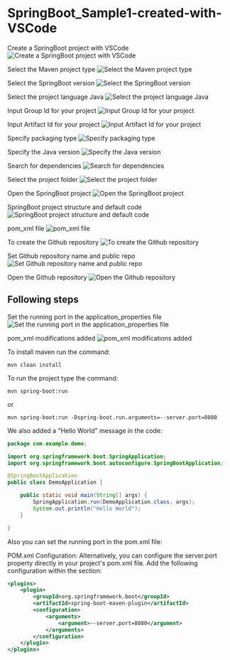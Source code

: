 # SpringBoot_Sample1-created-with-VSCode

Create a SpringBoot project with VSCode
![Create a SpringBoot project with VSCode](https://github.com/luiscoco/SpringBoot_Sample1-created-with-VSCode/assets/32194879/39b155f8-0c2d-4e43-9154-59ff7f39f0ee)

Select the Maven project type
![Select the Maven project type](https://github.com/luiscoco/SpringBoot_Sample1-created-with-VSCode/assets/32194879/c5b709a9-1903-4e87-a5de-8e6b414a9098)

Select the SpringBoot version
![Select the SpringBoot version](https://github.com/luiscoco/SpringBoot_Sample1-created-with-VSCode/assets/32194879/85ab5aa6-a5d2-443d-aa31-ba93adb004eb)

Select the project language Java
![Select the project language Java](https://github.com/luiscoco/SpringBoot_Sample1-created-with-VSCode/assets/32194879/3872bf2b-62e2-4d60-b991-015357d3c8f6)

Input Group Id for your project
![Input Group Id for your project](https://github.com/luiscoco/SpringBoot_Sample1-created-with-VSCode/assets/32194879/12ea1d5f-982d-46bc-a4f5-174a133b0aca)

Input Artifact Id for your project
![Input Artifact Id for your project](https://github.com/luiscoco/SpringBoot_Sample1-created-with-VSCode/assets/32194879/3a6d675c-0139-4cd4-b260-e823b6ee1657)

Specify packaging type
![Specify packaging type](https://github.com/luiscoco/SpringBoot_Sample1-created-with-VSCode/assets/32194879/7c49d8c2-8b32-4e3e-addd-593d76538691)

Specify the Java version
![Specify the Java version](https://github.com/luiscoco/SpringBoot_Sample1-created-with-VSCode/assets/32194879/d27229a4-05ba-4ea5-9fea-777193bacd3a)

Search for dependencies
![Search for dependencies](https://github.com/luiscoco/SpringBoot_Sample1-created-with-VSCode/assets/32194879/db8baab0-b02c-492e-bd02-7679ce5c0d69)

Select the project folder
![Select the project folder](https://github.com/luiscoco/SpringBoot_Sample1-created-with-VSCode/assets/32194879/065d0289-0ee5-4945-80d5-f83058cba253)

Open the SpringBoot project
![Open the SpringBoot project](https://github.com/luiscoco/SpringBoot_Sample1-created-with-VSCode/assets/32194879/0d4c87ef-1dd4-4291-b9fc-4debdd5ae66d)

SpringBoot project structure and default code
![SpringBoot project structure and default code](https://github.com/luiscoco/SpringBoot_Sample1-created-with-VSCode/assets/32194879/4b52e179-c0dd-48d8-8190-c37ab0c60678)

pom_xml file
![pom_xml file](https://github.com/luiscoco/SpringBoot_Sample1-created-with-VSCode/assets/32194879/f046845b-cf69-4201-abc6-638510460bfa)

To create the Github repository
![To create the Github repository](https://github.com/luiscoco/SpringBoot_Sample1-created-with-VSCode/assets/32194879/179edb08-6e93-425a-ada4-996cf62d9a17)

Set Github repository name and public repo
![Set Github repository name and public repo](https://github.com/luiscoco/SpringBoot_Sample1-created-with-VSCode/assets/32194879/8c95a3c8-6d54-4ab6-917b-256fc5773a7a)

Open the Github repository
![Open the Github repository](https://github.com/luiscoco/SpringBoot_Sample1-created-with-VSCode/assets/32194879/b81929ee-b75c-4dd7-863d-2759cb16bc68)

## Following steps
Set the running port in the application_properties file
![Set the running port in the application_properties file](https://github.com/luiscoco/SpringBoot_Sample1-created-with-VSCode/assets/32194879/9c084e5f-efa0-44ce-9922-db5c6f3e0407)

pom_xml modifications added
![pom_xml modifications added](https://github.com/luiscoco/SpringBoot_Sample1-created-with-VSCode/assets/32194879/a8e51217-2aff-49d7-afea-95dda7fa8d5f)

To install maven run the command:
```
mvn clean install
```

To run the project type the command:
```
mvn spring-boot:run
```
or 
```
mvn spring-boot:run -Dspring-boot.run.arguments=--server.port=8080
```

We also added a "Hello World" message in the code:
```java
package com.example.demo;

import org.springframework.boot.SpringApplication;
import org.springframework.boot.autoconfigure.SpringBootApplication;

@SpringBootApplication
public class DemoApplication {

    public static void main(String[] args) {
        SpringApplication.run(DemoApplication.class, args);
        System.out.println("Hello World");
    }

}
```

Also you can set the running port in the pom.xml file:

POM.xml Configuration:
Alternatively, you can configure the server.port property directly in your project's pom.xml file. Add the following configuration within the <build> section:
```xml
<plugins>
    <plugin>
        <groupId>org.springframework.boot</groupId>
        <artifactId>spring-boot-maven-plugin</artifactId>
        <configuration>
            <arguments>
                <argument>--server.port=8080</argument>
            </arguments>
        </configuration>
    </plugin>
</plugins>
```















